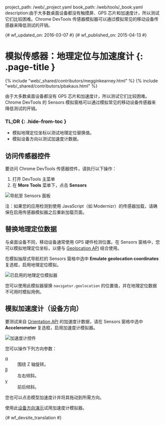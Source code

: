 project_path: /web/_project.yaml
book_path: /web/tools/_book.yaml
description:由于大多数桌面设备都没有触摸屏、GPS 芯片和加速度计，所以测试它们比较困难。Chrome DevTools 传感器模拟器可以通过模拟常见的移动设备传感器来降低测试的开销。

{# wf_updated_on: 2016-03-07 #}
{# wf_published_on: 2015-04-13 #}

# 模拟传感器：地理定位与加速度计 {: .page-title }

{% include "web/_shared/contributors/megginkearney.html" %}
{% include "web/_shared/contributors/pbakaus.html" %}

由于大多数桌面设备都没有 GPS 芯片和加速度计，所以测试它们比较困难。Chrome DevTools 的 Sensors 模拟窗格可以通过模拟常见的移动设备传感器来降低测试的开销。


### TL;DR {: .hide-from-toc }
- 模拟地理定位坐标以测试地理定位替换值。
- 模拟设备方向以测试加速度计数据。


## 访问传感器控件

<div class="wf-devtools-flex">
  <div>
    <p>要访问 Chrome DevTools 传感器控件，请执行以下操作：</p>
    <ol>
      <li>打开 DevTools 主菜单</li>
      <li>在 <strong>More Tools</strong> 菜单下，点击 <strong>Sensors</strong></li>
    </ol>
  </div>
  <div class="wf-devtools-flex-half">
    <img src="imgs/navigate-to-sensors.png" alt="导航至 Sensors 面板">
  </div>
</div>

注：如果您的应用检测到使用 JavaScript（如 Modernizr）的传感器加载，请确保在启用传感器模拟器之后重新加载页面。

## 替换地理定位数据

与桌面设备不同，移动设备通常使用 GPS 硬件检测位置。在 Sensors 窗格中，您可以模拟地理定位坐标，以便与 <a href='http://www.w3.org/TR/geolocation-API/'>Geolocation API</a> 结合使用。

<div class="wf-devtools-flex">
  <div>
    <p>在模拟抽屉式导航栏的 Sensors 窗格中选中 <strong>Emulate geolocation coordinates</strong> 复选框，启用地理定位模拟。</p>
  </div>
  <div class="wf-devtools-flex-half">
    <img src="imgs/emulation-drawer-geolocation.png" alt="已启用的地理定位模拟器">
  </div>
</div>

您可以使用此模拟器替换 `navigator.geolocation` 的位置值，并在地理定位数据不可用时模拟用例。

## 模拟加速度计（设备方向）

<div class="wf-devtools-flex">
  <div>
    <p>要测试来自 <a href='http://www.w3.org/TR/screen-orientation/'>Orientation API</a> 的加速度计数据，请在 Sensors 窗格中选中 <strong>Accelerometer</strong> 复选框，启用加速度计模拟器。</p>
  </div>
  <div class="wf-devtools-flex-half">
    <img src="imgs/emulation-drawer-accelerometer.png" alt="加速度计控件">
  </div>
</div>

您可以操作下列方向参数：

<dl>
<dt><abbr title="alpha">α</abbr></dt>
<dd>围绕 Z 轴旋转。</dd>
<dt><abbr title="beta">β</abbr></dt>
<dd>左右倾斜。</dd>
<dt><abbr title="gamma">γ</abbr></dt>
<dd>前后倾斜。</dd>
</dl>

您也可以点击模型加速度计并将其拖动到所需方向。

使用此[设备方向演示](http://googlesamples.github.io/web-fundamentals/fundamentals/native-hardware/device-orientation/dev-orientation.html)试用加速度计模拟器。




{# wf_devsite_translation #}
